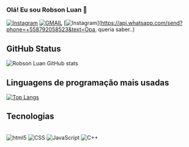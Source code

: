 ### Olá! Eu sou Robson Luan 🙋

[![Instagram](https://img.shields.io/badge/Instagram-E4405F?style=for-the-badge&logo=instagram&logoColor=white)](https://www.instagram.com/robsonluan95/)
[![GMAIL](https://img.shields.io/badge/Gmail-D14836?style=for-the-badge&logo=gmail&logoColor=white)](https://www.instagram.com/robsonluan95/)
[![Instagram](https://img.shields.io/badge/WhatsApp-25D366?style=for-the-badge&logo=whatsapp&logoColor=white)](https://api.whatsapp.com/send?phone=+558792058523&text=Opa, queria saber..)

## GitHub Status

![Robson Luan GitHub stats](https://github-readme-stats.vercel.app/api?username=robsonluan95&show_icons=true&theme=tokyonight)

## Linguagens de programação mais usadas
[![Top Langs](https://github-readme-stats.vercel.app/api/top-langs/?username=robsonluan95&layout=compact)](https://github.com/robsonluan95/github-readme-stats)



## Tecnologias
<div style="display:inline_block"><br/>
  <img aling="center" alt="html5" src="https://img.shields.io/badge/HTML5-E34F26?style=for-the-badge&logo=html5&logoColor=white"/>
  <img aling="center" alt="CSS" src="https://img.shields.io/badge/CSS3-1572B6?style=for-the-badge&logo=css3&logoColor=white"/>
  <img aling="center" alt="JavaScript" src="https://img.shields.io/badge/JavaScript-323330?style=for-the-badge&logo=javascript&logoColor=F7DF1E"/>
  <img aling="center" alt="C++" src="https://img.shields.io/badge/C%2B%2B-00599C?style=for-the-badge&logo=c%2B%2B&logoColor=white"/>
</div><br/>
